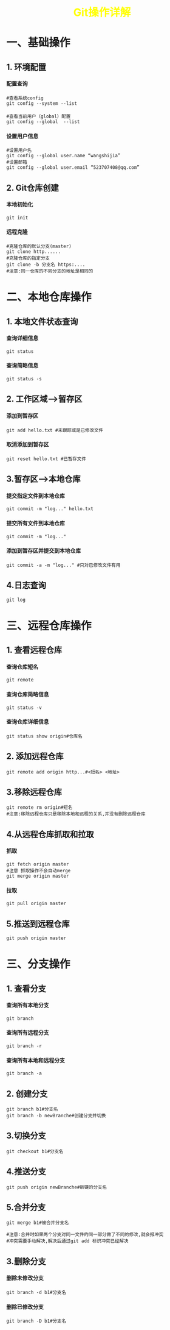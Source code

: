  <center><h1><b><font color='yellow'>Git操作详解</font></b></h1></center>

#  一、基础操作

## 1. 环境配置

#### 配置查询

```shell
#查看系统config
git config --system --list
　　
#查看当前用户（global）配置
git config --global  --list
```

#### 设置用户信息

```shell
#设置用户名
git config --global user.name “wangshijia”
#设置邮箱
git config --global user.email “523707408@qq.com”
```

## 2. Git仓库创建

#### 本地初始化

```shell
git init
```

#### 远程克隆

```shell
#克隆仓库的默认分支(master)
git clone http......
#克隆仓库的指定分支
git clone -b 分支名 https:....
#注意:同一仓库的不同分支的地址是相同的
```

#  二、本地仓库操作

## 1. 本地文件状态查询

#### 查询详细信息

```shell
git status
```

#### 查询简略信息

```shell
git status -s
```

## 2. 工作区域-->暂存区

#### 添加到暂存区

```shell
git add hello.txt #未跟踪或是已修改文件
```

#### 取消添加到暂存区

```shell
git reset hello.txt #已暂存文件
```

## 3.暂存区-->本地仓库

#### 提交指定文件到本地仓库

```shell
git commit -m "log..." hello.txt
```

#### 提交所有文件到本地仓库

```shell
git commit -m "log..."
```

#### 添加到暂存区并提交到本地仓库

```shell
git commit -a -m "log..." #只对已修改文件有用
```

## 4.日志查询

```shell
git log
```

#  三、远程仓库操作

## 1. 查看远程仓库

#### 查询仓库短名

```shell
git remote
```

#### 查询仓库简略信息

```shell
git status -v
```

#### 查询仓库详细信息

```shell
git status show origin#仓库名
```

## 2. 添加远程仓库

```shell
git remote add origin http...#<短名> <地址>
```

## 3.移除远程仓库

```shell
git remote rm origin#短名
#注意:移除远程仓库只是移除本地和远程的关系,并没有删除远程仓库
```

## 4.从远程仓库抓取和拉取

#### 抓取

```shell
git fetch origin master
#注意 抓取操作不会自动merge 
git merge origin master
```

#### 拉取

```shell
git pull origin master
```

## 5.推送到远程仓库

```shell
git push origin master
```

#  三、分支操作

## 1. 查看分支

#### 查询所有本地分支

```shell
git branch
```

#### 查询所有远程分支

```shell
git branch -r
```

#### 查询所有本地和远程分支

```shell
git branch -a
```

## 2. 创建分支

```shell
git branch b1#分支名
git branch -b newBranche#创建分支并切换
```

## 3.切换分支

```shell
git checkout b1#分支名
```

## 4.推送分支

```shell
git push origin newBranche#新键的分支名
```

## 5.合并分支

```shell
git merge b1#被合并分支名

#注意:合并时如果两个分支对同一文件的同一部分做了不同的修改,就会报冲突
#冲突需要手动解决,解决后通过git add 标识冲突已经解决
```

## 3.删除分支

#### 删除未修改分支

```shell
git branch -d b1#分支名
```

#### 删除已修改分支

```shell
git branch -D b1#分支名
```

